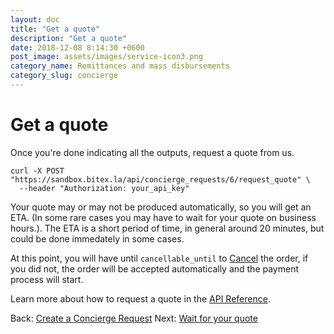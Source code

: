 ```yaml
---
layout: doc
title: "Get a quote"
description: "Get a quote"
date: 2018-12-08 8:14:30 +0600
post_image: assets/images/service-icon3.png
category_name: Remittances and mass disbursements
category_slug: concierge
---
```


# Get a quote

Once you're done indicating all the outputs, request a quote from us.

```
curl -X POST "https://sandbox.bitex.la/api/concierge_requests/6/request_quote" \
  --header "Authorization: your_api_key"
```

Your quote may or may not be produced automatically, so you will get an ETA. (In some rare cases you may have to wait for your quote on business hours.). 
The ETA is a short period of time, in general around 20 minutes, but could be done immedately in some cases.

At this point, you will have until `cancellable_until` to [Cancel](/docs/concierge/cancelling) the order, if you did not, the order will be accepted automatically and the payment process will start.

Learn more about how to request a quote in the
[API Reference](https://developers.bitex.la/#9f8d8570-db6b-4f1f-8d0c-8cb440bf7f5c).

<div class="footer-nav">
  <span>
    Back:
    <a href="/concierge/request">Create a Concierge Request</a>
  </span>
  <span class="forth">
      Next: 
      <a href="/concierge/wait">Wait for your quote</a>
  </span>
</div>
